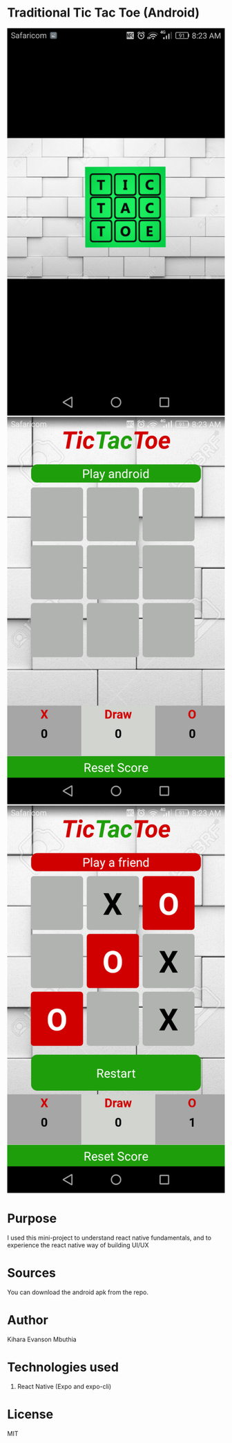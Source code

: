 # Traditional Tic Tac Toe (Android)
![view during testing](https://github.com/MbuthiaWaKihara/traditional-tic-tac-toe-android/blob/master/screenshots/Screenshot_2020-02-02-08-23-27.png)
![view during testing](https://github.com/MbuthiaWaKihara/traditional-tic-tac-toe-android/blob/master/screenshots/Screenshot_2020-02-02-08-23-09.png)
![view during testing](https://github.com/MbuthiaWaKihara/traditional-tic-tac-toe-android/blob/master/screenshots/Screenshot_2020-02-02-08-23-41.png)

# Purpose
<p>I used this mini-project to understand react native fundamentals, and to experience the react native way of building UI/UX</p>

# Sources
<p>You can download the android apk from the repo.</p>

# Author
<p>Kihara Evanson Mbuthia</p>

# Technologies used
<ol>
    <li>React Native (Expo and expo-cli)</li>
</ol>

# License
<p>MIT</p>